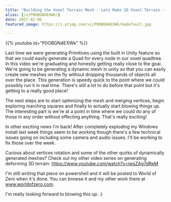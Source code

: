 ```yaml
---
title: "Building the Voxel Terrain Mesh - Lets Make 2D Voxel Terrain - Part 5"
alias: [/v/P0OBGN4EXWk/]
date: 2017-02-06
featured_image: https://i.ytimg.com/vi/P0OBGN4EXWk/mqdefault.jpg

---
```


{{% youtube id="P0OBGN4EXWk" %}}

Last time we were generating Primitives using the built in Unity feature so that we could easily generate a Quad for every node in our voxel quadtree. In this video we're graduating and honestly getting really close to the goal. We're going to be generating a dynamic mesh in unity so that you can easily create new meshes on the fly without dropping thousands of objects all over the place. This generation is speedy quick to the point where we could possibly run it in real time. There's still a lot to do before that point but it's getting to a really good place!

The next steps are to start optimizing the mesh and merging vertices, begin exploring marching squares and finally to actually start blowing things up. The interesting part is we're at a point in time where we could do any of those in any order without effecting anything. That's really exciting!

In other exciting news I'm back! After completely exploding my Windows install last week things seem to be working though there's a few technical issues going on including some camera and audio issues. I'll be working to fix those over the week.

Curious about vertices rotation and some of the other quirks of dynamically generated meshes? Check out my other video series on generating deforming 3D terrain: https://www.youtube.com/watch?v=iwsZAg7dReM

I'm still writing that piece on powershell and it will be posted to World of Zero when it's done. You can browse it and my other work there at www.worldofzero.com.

I'm really looking forward to blowing this up. :)